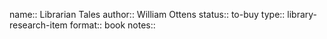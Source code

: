 name:: Librarian Tales
author:: William Ottens
status:: to-buy
type:: library-research-item
format:: book
notes::
